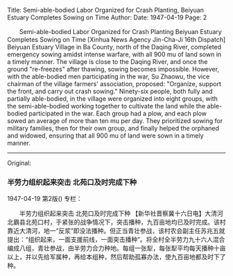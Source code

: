 Title: Semi-able-bodied Labor Organized for Crash Planting, Beiyuan Estuary Completes Sowing on Time
Author:
Date: 1947-04-19
Page: 2

　　Semi-able-bodied Labor Organized for Crash Planting
    Beiyuan Estuary Completes Sowing on Time
    [Xinhua News Agency Jin-Cha-Ji 16th Dispatch] Beiyuan Estuary Village in Ba County, north of the Daqing River, completed emergency sowing amidst intense warfare, with all 900 mu of land sown in a timely manner. The village is close to the Daqing River, and once the ground "re-freezes" after thawing, sowing becomes impossible. However, with the able-bodied men participating in the war, Su Zhaowu, the vice chairman of the village farmers' association, proposed: "Organize, support the front, and carry out crash sowing." Ninety-six people, both fully and partially able-bodied, in the village were organized into eight groups, with the semi-able-bodied working together to cultivate the land while the able-bodied participated in the war. Each group had a plow, and each plow sowed an average of more than ten mu per day. They prioritized sowing for military families, then for their own group, and finally helped the orphaned and widowed, ensuring that all 900 mu of land were sown in a timely manner.



<hr /> 

Original: 


### 半劳力组织起来突击  北苑口及时完成下种

1947-04-19
第2版()
专栏：

　　半劳力组织起来突击
    北苑口及时完成下种
    【新华社晋察冀十六日电】大清河北霸县北苑口村，于紧张的战争情况下，突击播种，九百亩地均已及时完成。该村靠近大清河，地一“反浆”即没法播种。但正当青壮参战，该村农会副主任苏兆五就提出：“组织起来，一面支援前线，一面突击播种”。将全村全半劳力九十六人混合编成八组，青壮参战，由半劳力合力种地。每组一张犁，每张犁平均每天播种十亩以上，并以先给军属种，再给本组种，然后帮助孤寡办法，使九百亩地都及时下了种。
